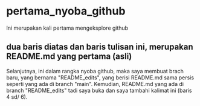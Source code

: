 # pertama_nyoba_github
Ini merupakan kali pertama mengeksplore github
## dua baris diatas dan baris tulisan ini, merupakan README.md yang pertama (asli)

Selanjutnya, ini dalam rangka nyoba github, maka saya membuat brach baru, yang bernama "README_edits", yang berisi README.md sama persis seperti yang ada di branch "main". 
Kemudian, README.md yang ada di branch "README_edits" tadi saya buka dan saya tambahi kalimat ini (baris 4 sd/ 6). 
